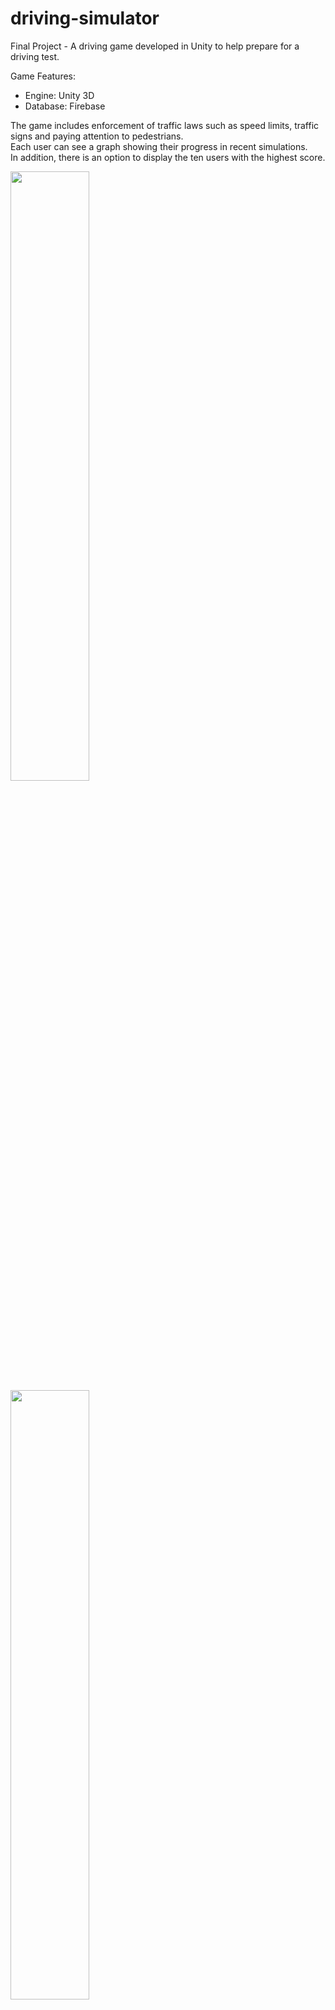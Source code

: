 # driving-simulator
Final Project - A driving game developed in Unity to help prepare for a driving test.  

Game Features:
* Engine: Unity 3D
* Database: Firebase

The game includes enforcement of traffic laws such as speed limits, traffic signs and paying attention to pedestrians.  
Each user can see a graph showing their progress in recent simulations.  
In addition, there is an option to display the ten users with the highest score.

<img src="https://user-images.githubusercontent.com/80850421/184353841-7ba89d9d-c07c-48c9-95c2-90df8b36031b.png" width=50% height=50%>

<img src="https://user-images.githubusercontent.com/80850421/184355173-7b14f224-cb92-48c1-aced-1fa1a24170b1.png" width=50% height=50%>

Night Mode:  
<img src="https://user-images.githubusercontent.com/80850421/184505242-52474ab5-556c-47c6-9ed1-831aeb9841d9.png" width=50% height=50%>






